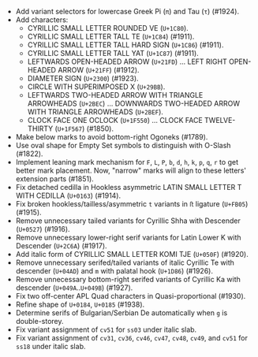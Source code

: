 * Add variant selectors for lowercase Greek Pi (`π`) and Tau (`τ`) (#1924).
* Add characters:
  - CYRILLIC SMALL LETTER ROUNDED VE (`U+1C80`).
  - CYRILLIC SMALL LETTER TALL TE (`U+1C84`) (#1911).
  - CYRILLIC SMALL LETTER TALL HARD SIGN (`U+1C86`) (#1911).
  - CYRILLIC SMALL LETTER TALL YAT (`U+1C87`) (#1911).
  - LEFTWARDS OPEN-HEADED ARROW (`U+21FD`) ... LEFT RIGHT OPEN-HEADED ARROW (`U+21FF`) (#1912).
  - DIAMETER SIGN (`U+2300`) (#1923).
  - CIRCLE WITH SUPERIMPOSED X (`U+29BB`).
  - LEFTWARDS TWO-HEADED ARROW WITH TRIANGLE ARROWHEADS (`U+2BEC`) ... DOWNWARDS TWO-HEADED ARROW WITH TRIANGLE ARROWHEADS (`U+2BEF`).
  - CLOCK FACE ONE OCLOCK (`U+1F550`) ... CLOCK FACE TWELVE-THIRTY (`U+1F567`) (#1850).
* Make below marks to avoid bottom-right Ogoneks (#1789).
* Use oval shape for Empty Set symbols to distinguish with O-Slash (#1822).
* Implement leaning mark mechanism for `F`, `L`, `P`, `b`, `d`, `h`, `k`, `p`, `q`, `r` to get better mark placement. Now, "narrow" marks will align to these letters' extension parts (#1851).
* Fix detached cedilla in Hookless asymmetric LATIN SMALL LETTER T WITH CEDILLA (`U+0163`) (#1914).
* Fix broken hookless/tailless/asymmetric `t` variants in `ﬅ` ligature (`U+FB05`) (#1915).
* Remove unnecessary tailed variants for Cyrillic Shha with Descender (`U+0527`) (#1916).
* Remove unnecessary lower-right serif variants for Latin Lower K with Descender (`U+2C6A`) (#1917).
* Add italic form of CYRILLIC SMALL LETTER KOMI TJE (`U+050F`) (#1920).
* Remove unnecessary serifed/tailed variants of italic Cyrillic Te with descender (`U+04AD`) and `m` with palatal hook (`U+1D86`) (#1926).
* Remove unnecessary bottom-right serifed variants of Cyrillic Ka with descender (`U+049A`..`U+049B`) (#1927).
* Fix two off-center APL Quad characters in Quasi-proportional (#1930).
* Refine shape of `U+0184`, `U+0185` (#1938).
* Determine serifs of Bulgarian/Serbian De automatically when `g` is double-storey.
* Fix variant assignment of `cv51` for `ss03` under italic slab.
* Fix variant assignment of `cv31`, `cv36`, `cv46`, `cv47`, `cv48`, `cv49`, and `cv51` for `ss18` under italic slab.
